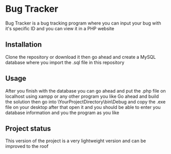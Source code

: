 # Bug Tracker

Bug Tracker is a bug tracking program where you can input your bug with it's specific ID and you can view it in a PHP website

## Installation

Clone the repository or download it then go ahead and create a MySQL database where you import the .sql file in this repository

## Usage

After you finish with the database you can go ahead and put the .php file on localhost using xampp or any other program you like
Go ahead and build the solution then go into \YourProjectDirectory\bin\Debug and copy the .exe file on your desktop after that open it and you should be able to enter you database information and you the program as you like

## Project status

This version of the project is a very lightweight version and can be improved to the roof
